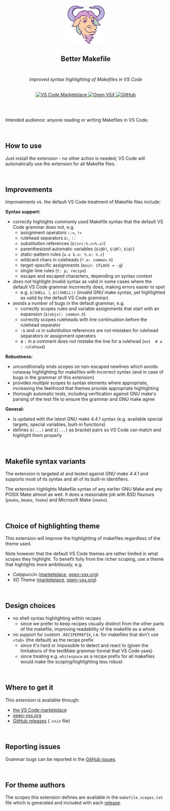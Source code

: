 <h2 align="center">
	<img src="https://raw.githubusercontent.com/carlwr/vscode-better-makefile/main/misc/icon_128.png" width="128" alt="Icon"/><br/><br/>
	Better Makefile<br/><br/>
</h2>

<p align="center">
  <i>improved syntax highlighting of Makefiles in VS Code</i><br/><br/>
</p>

<p align="center">
  <a href="https://marketplace.visualstudio.com/items?itemName=carlwr.better-makefile">
    <img alt="VS Code Marketplace" src="https://img.shields.io/visual-studio-marketplace/release-date/carlwr.better-makefile?style=for-the-badge&label=VS-Code">
  </a>
  <a href="https://open-vsx.org/extension/carlwr/better-makefile">
    <img alt="Open VSX" src="https://img.shields.io/open-vsx/release-date/carlwr/vscode-better-makefile?style=for-the-badge&label=open-vsx">
  </a>
  <a href="https://github.com/carlwr/vscode-better-makefile/releases">
    <img alt="GitHub" src="https://img.shields.io/github/v/release/carlwr/vscode-better-makefile?style=for-the-badge&logo=github">
  </a>
</p>

<br/><br/>


Intended audience: anyone reading or writing Makefiles in VS Code.

&nbsp;

## How to use

Just install the extension - no other action is needed; VS Code will automatically use the extension for all Makefile files.

&nbsp;

## Improvements

Improvements vs. the default VS Code treatment of Makefile files include:

**Syntax support:**
- correctly highlights commonly used Makefile syntax that the default VS Code grammar does not, e.g.
  - assignment operators `::=`, `!=`
  - rulehead separators `&:`, `::`
  - substitution references (`$(src:%.c=%.o)`)
  - parenthesized automatic variables (`$(@D)`, `$(@F)`, `$(@)`)
  - static-pattern rules (`a.o b.o: %.o: %.c`)
  - wildcard chars in ruleheads (`*.o: common.h`)
  - target-specific assignments (`main: CFLAGS = -g`)
  - single-line rules (`t: p; recipe`)
  - escape and escaped characters, depending on syntax context
- does not highlight invalid syntax as valid in some cases where the default VS Code grammar incorrectly does, making errors easier to spot
  - e.g. `$(SHELL )`, `$((SHELL))` (invalid GNU make syntax, yet highlighted as valid by the default VS Code grammar)
- avoids a number of bugs in the default grammar, e.g.
  - correctly scopes rules and variable assignments that start with an expansion (`$(objs): common.h`)
  - correctly scopes ruleheads with line continuation before the rulehead separator
  - `:`s and `=`s in substitution references are not mistaken for rulehead separators or assignment operators
  - a `:` in a comment does not mistake the line for a rulehead (`not  # a : rulehead`)

**Robustness:**
- unconditionally ends scopes on non-escaped newlines which avoids runaway highlighting for makefiles with incorrect syntax (and in case of bugs in the grammar of this extension)
- provides _multiple_ scopes to syntax elements where appropriate, increasing the likelihood that themes provide appropriate highlighting
- thorough automatic tests, including verification against GNU make's parsing of the test file to ensure the grammar and GNU make agree

**General:**
- is updated with the latest GNU make 4.4.1 syntax (e.g. available special targets, special variables, built-in functions)
- defines `$(...)` and `${...}` as bracket pairs so VS Code can match and highlight them properly

&nbsp;

## Makefile syntax variants

The extension is targeted at and tested against _GNU make 4.4.1_ and supports most of its syntax and all of its built-in identifiers.

The extension highlights Makefile syntax of any earlier GNU Make and any POSIX Make almost as well. It does a reasonable job with BSD flavours (`pmake`, `bmake`, `fmake`) and Microsoft Make (`nmake`).

&nbsp;

## Choice of highlighting theme

This extension will improve the highlighting of makefiles regardless of the theme used.

Note however that the default VS Code themes are rather limited in what scopes they highlight. To benefit fully from the richer scoping, use a theme that highlights more ambitiously, e.g.
- Catppuccin ([marketplace](https://marketplace.visualstudio.com/items?itemName=Catppuccin.catppuccin-vsc), [open-vsx.org](https://open-vsx.org/extension/Catppuccin/catppuccin-vsc))
- XD Theme ([marketplace](https://marketplace.visualstudio.com/items?itemName=jeff-hykin.xd-theme), [open-vsx.org](https://open-vsx.org/extension/jeff-hykin/xd-theme))

&nbsp;

## Design choices

- no shell syntax highlighting within recipes
  - since we prefer to keep recipes visually distinct from the other parts of the makefile, improving readability of the makefile as a whole
- no support for custom `.RECIPEPREFIX`, i.e. for makefiles that don't use `<tab>` (the default) as the recipe prefix
  - since it's hard or impossible to detect and react to (given the limitations of the textMate grammar format that VS Code uses)
  - since treating e.g. `whitespace` as a recipe prefix for all makefiles would make the scoping/highlighting less robust

&nbsp;

## Where to get it

This extension is available through:
- [the VS Code marketplace](https://marketplace.visualstudio.com/items?itemName=carlwr.better-makefile)
- [open-vsx.org](https://open-vsx.org/extension/carlwr/better-makefile)
- [GitHub releases](https://github.com/carlwr/vscode-better-makefile/releases) (`.vsix` file)

&nbsp;

## Reporting issues

Grammar bugs can be reported in the [GitHub issues](https://github.com/carlwr/vscode-better-makefile/issues).

&nbsp;

## For theme authors

The scopes this extension defines are available in the `makefile.scopes.txt` file which is generated and included with each [release](https://github.com/carlwr/vscode-better-makefile/releases).
